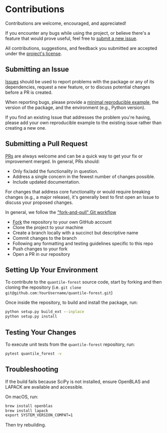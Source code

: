 # Contributions

Contributions are welcome, encouraged, and appreciated!

If you encounter any bugs while using the project, or believe there's a feature that would prove useful, feel free to [submit a new issue](https://github.com/zillow/quantile-forest/issues/new/choose).

All contributions, suggestions, and feedback you submitted are accepted under the [project's license](https://github.com/zillow/quantile-forest/blob/main/LICENSE).

## Submitting an Issue

[Issues](https://github.com/zillow/quantile-forest/issues) should be used to report problems with the package or any of its dependencies, request a new feature, or to discuss potential changes before a PR is created.

When reporting bugs, please provide a [minimal reproducible example](https://stackoverflow.com/help/minimal-reproducible-example), the version of the package, and the environment (e.g., Python version).

If you find an existing Issue that addresses the problem you're having, please add your own reproducible example to the existing issue rather than creating a new one.

## Submitting a Pull Request

[PRs](https://github.com/zillow/quantile-forest/pulls) are always welcome and can be a quick way to get your fix or improvement merged. In general, PRs should:

- Only fix/add the functionality in question.
- Address a single concern in the fewest number of changes possible.
- Include updated documentation.

For changes that address core functionality or would require breaking changes (e.g., a major release), it's generally best to first open an Issue to discuss your proposed changes.

In general, we follow the ["fork-and-pull" Git workflow](https://gist.github.com/Chaser324/ce0505fbed06b947d962)

- [Fork](https://github.com/zillow/quantile-forest/fork) the repository to your own GitHub account
- Clone the project to your machine
- Create a branch locally with a succinct but descriptive name
- Commit changes to the branch
- Following any formatting and testing guidelines specific to this repo
- Push changes to your fork
- Open a PR in our repository

## Setting Up Your Environment

To contribute to the `quantile-forest` source code, start by forking and then cloning the repository (i.e. `git clone git@github.com:YourUsername/quantile-forest.git`)

Once inside the repository, to build and install the package, run:

```cmd
python setup.py build_ext --inplace
python setup.py install
 ```

## Testing Your Changes

To execute unit tests from the `quantile-forest` repository, run:

```cmd
pytest quantile_forest -v
```

## Troubleshooting

If the build fails because SciPy is not installed, ensure OpenBLAS and LAPACK are available and accessible.

On macOS, run:

```cmd
brew install openblas
brew install lapack
export SYSTEM_VERSION_COMPAT=1
```

Then try rebuilding.
